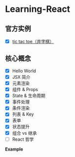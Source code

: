 

# Learning-React

## 官方实例

- [x] [tic tac toe（井字棋）](./tic-tac-toe)

## 核心概念
- [x] Hello World
- [x] JSX 简介
- [x] 元素渲染
- [x] 组件 & Props
- [x] State & 生命周期
- [x] 事件处理
- [x] 条件渲染
- [x] 列表 & Key
- [x] 表单
- [x] 状态提升
- [x] 组合 vs 继承
- [ ] React 哲学

 **Example**